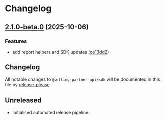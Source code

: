 # Changelog

## [2.1.0-beta.0](https://github.com/selling-partner-api/selling-partner-api/compare/v2.0.0-beta.0...v2.1.0-beta.0) (2025-10-06)


### Features

* add report helpers and SDK updates ([ce13dd2](https://github.com/selling-partner-api/selling-partner-api/commit/ce13dd2e2a5bbd5cf1938f7ec4588660b56cd0e4))

## Changelog

All notable changes to `@selling-partner-api/sdk` will be documented in this file by [release-please](https://github.com/google-github-actions/release-please).

## Unreleased

- Initialised automated release pipeline.
